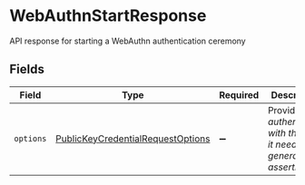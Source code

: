 # WebAuthnStartResponse

API response for starting a WebAuthn authentication ceremony


## Fields

| Field                                                                                         | Type                                                                                          | Required                                                                                      | Description                                                                                   |
| --------------------------------------------------------------------------------------------- | --------------------------------------------------------------------------------------------- | --------------------------------------------------------------------------------------------- | --------------------------------------------------------------------------------------------- |
| `options`                                                                                     | [PublicKeyCredentialRequestOptions](../../models/shared/publickeycredentialrequestoptions.md) | :heavy_minus_sign:                                                                            | Provides the <i>authenticator<i> with the data it needs to generate an assertion.             |